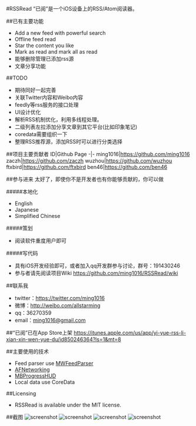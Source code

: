 #RSSRead
“已阅”是一个iOS设备上的RSS/Atom阅读器。 

##已有主要功能
* Add a new feed with powerful search
* Offline feed read
* Star the content you like
* Mark as read and mark all as read
* 能够删除管理已添加rss源
* 文章分享功能

##TODO
* 期待同好一起完善
* 关联Twitter内容和Weibo内容
* feedly等rss服务的接口处理
* UI设计优化
* 解析RSS机制优化，利用多线程处理。
* 二级列表左拉添加分享文章到其它平台(比如印象笔记)
* coredata需要组织一下
* 整理RSS推荐源，添加RSS时可以进行分类选择

##项目主要贡献者
ID|Github Page -|- ming1016|<https://github.com/ming1016> zaczh|<https://github.com/zaczh> wuzhou|<https://github.com/wuzhou> ftxbird|<https://github.com/ftxbird> ben46|<https://github.com/ben46>


##参与进来
太好了，即使你不是开发者也有你能够贡献的，你可以做

#####本地化
* English
* Japanese
* Simplified Chinese

#####策划
* 阅读软件重度用户即可

#####写代码
* 具有iOS开发经验即可，或者加入qq开发群参与讨论，群号：191430246
* 参与者请先阅读项目Wiki <https://github.com/ming1016/RSSRead/wiki>

##联系我
* twitter：<https://twitter.com/ming1016>
* 微博：<http://weibo.com/allstarming>
* qq：36270359  
* email：ming1016@gmail.com  

##“已阅”已在App Store上架
<https://itunes.apple.com/us/app/yi-yue-rss-li-xian-xin-wen-yue-du/id850246364?ls=1&mt=8> 

##主要使用的技术
* Feed parser use [MWFeedParser](https://github.com/mwaterfall/MWFeedParser)
* [AFNetworking](https://github.com/AFNetworking/AFNetworking)
* [MBProgressHUD](https://github.com/jdg/MBProgressHUD)
* Local data use CoreData

##Licensing
* RSSRead is available under the MIT license.

##截图
![screenshot](http://ww3.sinaimg.cn/bmiddle/681101d0jw1egoyufuwuqj20hs0qoacr.jpg)
![screenshot](http://ww3.sinaimg.cn/bmiddle/681101d0jw1egoblyjgtdj20hs0vkn0b.jpg)
![screenshot](http://ww2.sinaimg.cn/bmiddle/681101d0jw1egoyuhh3kpj20hs0qo421.jpg)
![screenshot](http://ww1.sinaimg.cn/bmiddle/681101d0jw1egoyujczw3j20hs0qoq6m.jpg)
